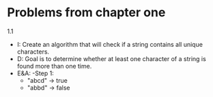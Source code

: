 # Problems from chapter one

1.1
* I: Create an algorithm that will check if a string contains all unique characters.
* D: Goal is to determine whether at least one character of a string is found more than one time.
* E&A:
  -Step 1:
    * "abcd" -> true
    * "abbd" -> false
